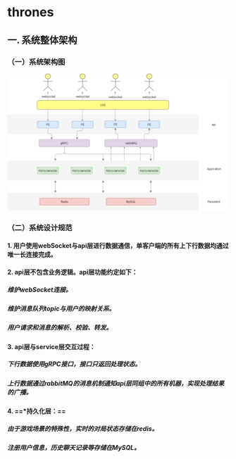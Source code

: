 # thrones

## 一. 系统整体架构

### （一）系统架构图

![image](./asset/system_structure.jpg)

### （二）系统设计规范
#### 1. 用户使用webSocket与api层进行数据通信，单客户端的所有上下行数据均通过唯一长连接完成。
#### 2. api层不包含业务逻辑。api层功能约定如下：
##### 维护webSocket连接。
##### 维护消息队列topic与用户的映射关系。
##### 用户请求和消息的解析、校验、转发。
#### 3. api层与service层交互过程：
##### 下行数据使用gRPC接口，接口只返回处理状态。
##### 上行数据通过rabbitMQ的消息机制通知api层同组中的所有机器，实现处理结果的广播。
#### 4. ==*持久化层：==
##### 由于游戏场景的特殊性，实时的对局状态存储在redis。
##### 注册用户信息，历史聊天记录等存储在MySQL。


